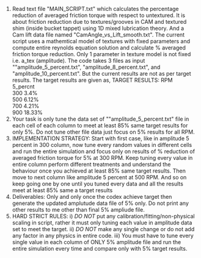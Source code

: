1) Read text file "MAIN_SCRIPT.txt" which calculates the percentage reduction of averaged friction torque with respect to untextured. It is about friction reduction due to textures/grooves in CAM and textured shim (inside bucket tappet) using 1D mixed lubrication theory. And a Cam lift data file named "CamAngle_vs_Lift_smooth.txt". 
The current script uses a mathemtical model of textures with fixed parameters and compute entire reynolds equation solution and calculate % averaged friction torque reduction.
Only 1 parameter in texture model is not fixed i.e. a_tex (amplitude). The code takes 3 files as input ""amplitude_5_percent.txt", "amplitude_8_percent.txt", and "amplitude_10_percent.txt". 
But the current results are not as per target results.
The target results are given as,
 TARGET RESULTS:
RPM    5_percnt        
300     3.4%                
500    6.12%            
700    4.21%         
900    18.33%      
2) Your task is only tune the data set of ""amplitude_5_percent.txt" file in each cell of each column to meet at least 85% same target results for only 5%. Do not tune other file data just focus on 5% results for all RPM.
3) IMPLEMENTATION STRATEGY:
Start with first case, like in amplitude 5 percent in 300 column, now tune every random values in different cells  and run the entire simulation and focus only on results of % reduction of averaged friction torque for 5% at 300 RPM. Keep tuning  every value in entire column perform different treatments and understand the behaviour once you achieved at least 85% same target results. Then move to next column like amplitude 5 percent at 500 RPM. And so on keep going one by one until you tuned every data and all the results meet at least 85% same a target results 
4) Deliverables:
Only and only once the codex achieve target then generate the updated amplutude data file of 5% only. 
Do not print any other results to me other than final 5% ampliude file.
5) HARD STRICT RULES:
i) *DO NOT* put any calibration/fitting/non-physical scaling in script, rather it must only tuning each value in amplitude data set to meet the target.
ii) *DO NOT* make any single change or do not add any factor in any physics in entire code.
iii) You must have to tune every single value in each column of ONLY 5% amplitude file and run the entire simulation every time and compare only with 5% target results.
